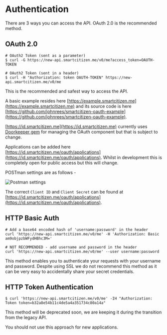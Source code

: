 # Authentication

There are 3 ways you can access the API. OAuth 2.0 is the recommended method.

## OAuth 2.0

```shell
# OAuth2 Token (sent as a parameter)
$ curl -G https://new-api.smartcitizen.me/v0/me?access_token=OAUTH-TOKEN

# OAuth2 Token (sent in a header)
$ curl -H "Authorization: token OAUTH-TOKEN" https://new-api.smartcitizen.me/v0/me
```

<aside class="success">This is the recommended and safest way to access the API.</aside>

A basic example resides here [https://example.smartcitizen.me](https://example.smartcitizen.me) and its source code is here [https://github.com/johnrees/smartcitizen-oauth-example](https://github.com/johnrees/smartcitizen-oauth-example).

[https://id.smartcitizen.me](https://id.smartcitizen.me) currently uses [Doorkeeper gem](https://github.com/doorkeeper-gem/doorkeeper) for managing the OAuth component but that is subject to change.

Applications can be added here [https://id.smartcitizen.me/oauth/applications](https://id.smartcitizen.me/oauth/applications). Whilst in development this is completely open for public access but this will change.

POSTman settings are as follows -

![Postman settings](https://i.imgur.com/TzIkLSQ.png)

The correct `Client ID` and `Client Secret` can be found at [https://id.smartcitizen.me/oauth/applications](https://id.smartcitizen.me/oauth/applications).


## HTTP Basic Auth

```shell
# Add a base64 encoded hash of 'username:password' in the header
curl 'https://new-api.smartcitizen.me/v0/me' -H 'Authorization: Basic am9objpzbWFydHBhc3M='

# NOT RECOMMENDED - add username and password in the header
curl 'https://new-api.smartcitizen.me/v0/me' --user username:password
```

This method enables you to authenticate your requests with your username and password. Despite using SSL we do not recommend this method as it can be very easy to accidentally share your secret credentials.

## HTTP Token Authentication

```shell
$ curl 'https://new-api.smartcitizen.me/v0/me' -IH "Authorization: Token token=b32a8e54b11c4de5a4a351734c80a14a"
```

<aside class="warning">This method will be deprecated soon, we are keeping it during the transition from the legacy API.</aside>

You should not use this approach for new applications.
